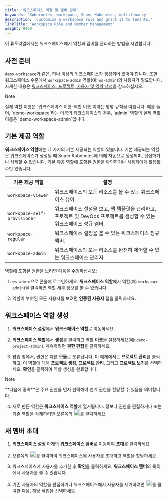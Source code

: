 ```yaml
---
title: '워크스페이스 역할 및 멤버 관리'
keywords: 'Kubernetes, workspace, Super Kubenetes, multitenancy'
description: 'Customize a workspace role and grant it to tenants.'
linkTitle: 'Workspace Role and Member Management'
weight: 9400
---
```


이 튜토리얼에서는 워크스페이스에서 역할과 멤버를 관리하는 방법을 시연합니다.

## 사전 준비

`demo-workspace`와 같은, 하나 이상의 워크스페이스가 생성되어 있어야 합니다. 또한 워크스페이스 수준에서 `workspace-admin` 역할(예: `ws-admin`)의 사용자가 필요합니다. 자세한 내용은 [워크스페이스, 프로젝트, 사용자 및 역할 생성](../../quick-start/create-workspace-and-project/)을 참조하십시오.

<div className="notices note">
  <p>Note</p>
  <div>
    실제 역할 이름은 `워크스페이스 이름-역할 이름`이라는 명명 규칙을 따릅니다. 예를 들어, `demo-workspace`라는 이름의 워크스페이스의 경우, `admin` 역할의 실제 역할 이름은 `demo-workspace-admin`입니다.
  </div>
</div>

## 기본 제공 역할

**워크스페이스 역할**에는 네 가지의 기본 제공되는 역할이 있습니다. 기본 제공되는 역할은 워크스페이스가 생성될 때 Super Kubenetes에 의해 자동으로 생성되며, 편집하거나 삭제할 수 없습니다. 기본 제공 역할에 포함된 권한을 확인하거나 사용자에게 할당할 수만 있습니다.

  <table>
  <thead>
  <tr>
    <th>
      기본 제공 역할
    </th>
    <th>
      설명
    </th>
  </tr>
  </thead>
  <tbody>
  <tr>
    <td>
      <code>workspace-viewer</code>
    </td>
    <td>
      워크스페이스의 모든 리소스를 볼 수 있는 워크스페이스 뷰어.
    </td>
  </tr>
  <tr>
    <td>
      <code>workspace-self-provisioner</code>
    </td>
    <td>
      워크스페이스 설정을 보고, 앱 템플릿을 관리하고, 프로젝트 및 DevOps 프로젝트를 생성할 수 있는 워크스페이스 정규 멤버.
    </td>
  </tr>
  <tr>
    <td>
      <code>workspace-regular</code>
    </td>
    <td>
      워크스페이스 설정을 볼 수 있는 워크스페이스 정규 멤버.
    </td>
  </tr>
  <tr>
    <td>
      <code>workspace-admin</code>
    </td>
    <td>
      워크스페이스의 모든 리소스를 완전히 제어할 수 있는 워크스페이스 관리자.
    </td>
  </tr>
  </tbody>
  </table>

역할에 포함된 권한을 보려면 다음을 수행하십시오:

1. `ws-admin`으로 콘솔에 로그인하세요. **워크스페이스 역할**에서 역할(예: `workspace-admin`)을 클릭하면 역할 세부 정보를 볼 수 있습니다.

2. 역할이 부여된 모든 사용자를 보려면 **인증된 사용자** 탭을 클릭하세요.

## 워크스페이스 역할 생성

1. **워크스페이스 설정**에서 **워크스페이스 역할**로 이동하세요.

2. **워크스페이스 역할**에서 **생성**를 클릭하고 역할 **이름**을 설정하세요(예: `demo-project-admin`). 계속하려면 **권한 편집**을 클릭하세요.

3. 팝업 창에서, 권한은 다른 **모듈**로 분류됩니다. 이 예제에서는 **프로젝트 관리**를 클릭하고, 이 역할에 대해 **프로젝트 생성**, **프로젝트 관리**, 그리고 **프로젝트 보기**를 선택하세요. **확인**을 클릭하여 역할 생성을 완료합니다.

  <div className="notices note">
    <p>Note</p>
    <div>
      **다음에 종속**은 주요 권한을 먼저 선택해야 연계 권한을 할당할 수 있음을 의미합니다.
    </div>
  </div>

4. 새로 만든 역할은 **워크스페이스 역할**에 열거됩니다. 정보나 권한을 편집하거나 또는 기존 역할을 삭제하려면 오른쪽의 <img src="/dist/assets/docs/v3.3/project-administration/role-and-member-management/three-dots.png" height="20px" alt="icon">를 클릭하세요.

## 새 멤버 초대

1. **워크스페이스 설정** 아래의 **워크스페이스 멤버**로 이동하여 **초대**를 클릭하세요.

2. 오른쪽의 <img src="/dist/assets/docs/v3.3/project-administration/role-and-member-management/add.png" height="20px" alt="icon">를 클릭하여 워크스페이스에 사용자를 초대하고 역할을 할당하세요.

3. 워크스페이스에 사용자를 추가한 후 **확인**을 클릭하세요. **워크스페이스 멤버**의 목록에서 사용자를 볼 수 있습니다.

4. 기존 사용자의 역할을 편집하거나 워크스페이스에서 사용자를 제거하려면 <img src="/dist/assets/docs/v3.3/project-administration/role-and-member-management/three-dots.png" height="20px" alt="icon">를 클릭한 다음, 해당 작업을 선택하세요.
